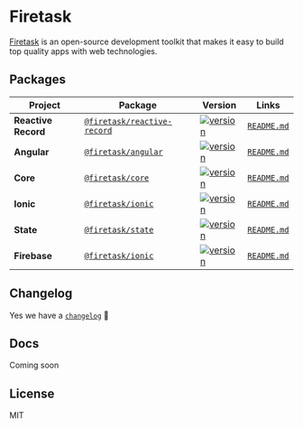 # Firetask

[Firetask](https://firetask.io/) is an open-source development toolkit that makes it easy to build top quality apps with web technologies.

## Packages

| Project             | Package                                                                                | Version                                                                                                                                  |                     Links                     |
| ------------------- | -------------------------------------------------------------------------------------- | ---------------------------------------------------------------------------------------------------------------------------------------- | :-------------------------------------------: |
| **Reactive Record** | [`@firetask/reactive-record`](https://www.npmjs.com/package/@firetask/reactive-record) | [![version](https://img.shields.io/npm/v/@firetask/reactive-record/latest.svg)](https://www.npmjs.com/package/@firetask/reactive-record) | [`README.md`](libs/reactive-record/README.md) |
| **Angular**         | [`@firetask/angular`](https://www.npmjs.com/package/@firetask/angular)                 | [![version](https://img.shields.io/npm/v/@firetask/angular/latest.svg)](https://www.npmjs.com/package/@firetask/angular)                 |     [`README.md`](libs/angular/README.md)     |
| **Core**            | [`@firetask/core`](https://www.npmjs.com/package/@firetask/core)                       | [![version](https://img.shields.io/npm/v/@firetask/core/latest.svg)](https://www.npmjs.com/package/@firetask/core)                       |      [`README.md`](libs/core/README.md)       |
| **Ionic**           | [`@firetask/ionic`](https://www.npmjs.com/package/@firetask/ionic)                     | [![version](https://img.shields.io/npm/v/@firetask/angular/latest.svg)](https://www.npmjs.com/package/@firetask/ionic)                   |      [`README.md`](libs/ionic/README.md)      |
| **State**           | [`@firetask/state`](https://www.npmjs.com/package/@firetask/state)                     | [![version](https://img.shields.io/npm/v/@firetask/angular/latest.svg)](https://www.npmjs.com/package/@firetask/state)                   |      [`README.md`](libs/state/README.md)      |
| **Firebase**        | [`@firetask/ionic`](https://www.npmjs.com/package/@firetask/firebase)                  | [![version](https://img.shields.io/npm/v/@firetask/angular/latest.svg)](https://www.npmjs.com/package/@firetask/firebase)                |    [`README.md`](libs/firebase/README.md)     |

## Changelog

Yes we have a [`changelog`](/CHANGELOG.md) 🍭

## Docs

Coming soon

## License

MIT
